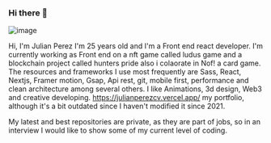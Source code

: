 ### Hi there 👋
![image](https://user-images.githubusercontent.com/87099497/216074662-2e299be4-ddf6-43ae-962b-edc98308ae90.png)



Hi, I'm Julian Perez I'm 25 years old and I'm a Front end react developer. I'm currently working as Front end on a nft game called ludus game and a blockchain project called hunters pride also i colaorate in Nof! a card game. The resources and frameworks I use most frequently are Sass, React, Nextjs, Framer motion, Gsap, Api rest, git, mobile first, performance and clean architecture among several others. I like Animations, 3d design, Web3 and creative developing.
https://julianperezcv.vercel.app/ my portfolio, although it's a bit outdated since I haven't modified it since 2021.

My latest and best repositories are private, as they are part of jobs, so in an interview I would like to show some of my current level of coding.

